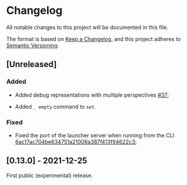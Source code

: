 # Changelog

All notable changes to this project will be documented in this file.

The format is based on [Keep a Changelog](https://keepachangelog.com/en/1.0.0/),
and this project adheres to [Semantic Versioning](https://semver.org/spec/v2.0.0.html).

## [Unreleased]

### Added

- Added debug representations with multiple perspectives [#37](https://github.com/qteatime/crochet/pull/37);

- Added `_ empty` command to `set`.

### Fixed

- Fixed the port of the launcher server when running from the CLI [6ac17ac704be634751a21006a387f413f94622c3](https://github.com/qteatime/crochet/commit/6ac17ac704be634751a21006a387f413f94622c3);

## [0.13.0] - 2021-12-25

First public (experimental) release.
